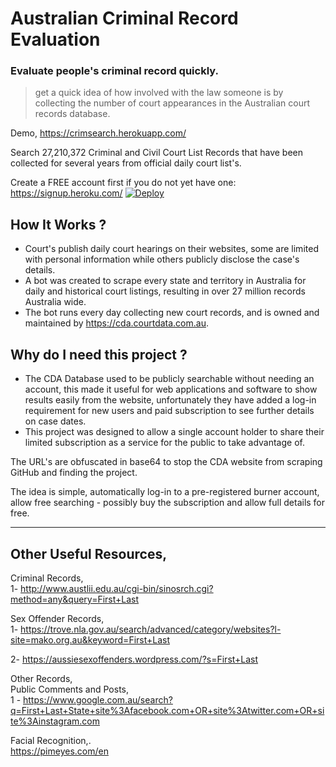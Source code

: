# Australian Criminal Record Evaluation
### Evaluate people's criminal record quickly.   
> get a quick idea of how involved with the law someone is by collecting the number of court appearances in the Australian court records database.
      
Demo,   https://crimsearch.herokuapp.com/      

Search 27,210,372 Criminal and Civil Court List Records that have been collected for several years from official daily court list's.
    
Create a FREE account first if you do not yet have one: https://signup.heroku.com/ [![Deploy](https://www.herokucdn.com/deploy/button.svg)](https://heroku.com/deploy)    

    
## How It Works ?    
- Court's publish daily court hearings on their websites, some are limited with personal information while others publicly disclose the case's details.    
- A bot was created to scrape every state and territory in Australia for daily and historical court listings, resulting in over 27 million records Australia wide.   
- The bot runs every day collecting new court records, and is owned and maintained by https://cda.courtdata.com.au.    
 
## Why do I need this project ?    
- The CDA Database used to be publicly searchable without needing an account, this made it useful for web applications and software to show results easily from the website, unfortunately they have added a log-in requirement for new users and paid subscription to see further details on case dates.    
- This project was designed to allow a single account holder to share their limited subscription as a service for the public to take advantage of.    
   
The URL's are obfuscated in base64 to stop the CDA website from scraping GitHub and finding the project.   
  
The idea is simple, automatically log-in to a pre-registered burner account, allow free searching - possibly buy the subscription and allow full details for free.     
  
---
   

## Other Useful Resources,     
Criminal Records,         
1- http://www.austlii.edu.au/cgi-bin/sinosrch.cgi?method=any&query=First+Last

Sex Offender Records,     
1- https://trove.nla.gov.au/search/advanced/category/websites?l-site=mako.org.au&keyword=First+Last

2- https://aussiesexoffenders.wordpress.com/?s=First+Last

Other Records,    
Public Comments and Posts,      
1 - https://www.google.com.au/search?q=First+Last+State+site%3Afacebook.com+OR+site%3Atwitter.com+OR+site%3Ainstagram.com

Facial Recognition,.   
https://pimeyes.com/en
